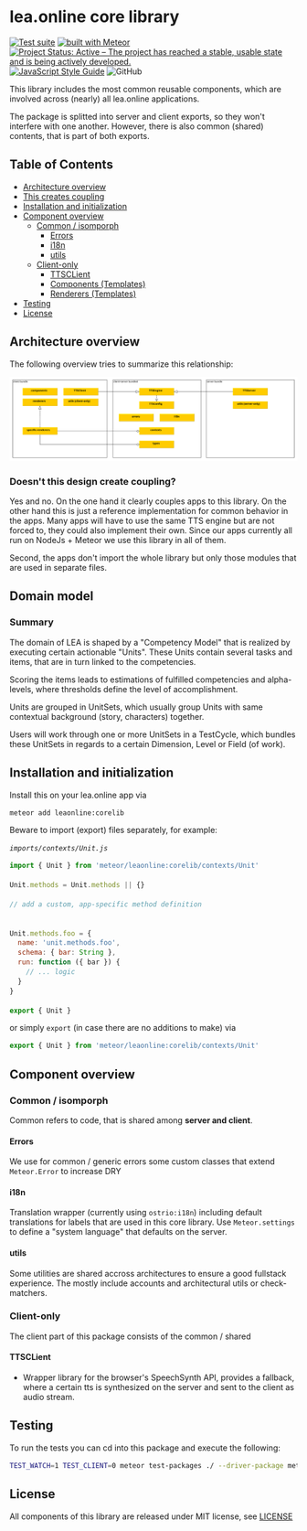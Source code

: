 # lea.online core library

[![Test suite](https://github.com/leaonline/corelib/actions/workflows/node.js.yml/badge.svg)](https://github.com/leaonline/corelib/actions/workflows/node.js.yml)
[![built with Meteor](https://img.shields.io/badge/Meteor-1.11.1-green?logo=meteor&logoColor=white)](https://meteor.com)
[![Project Status: Active – The project has reached a stable, usable state and is being actively developed.](https://www.repostatus.org/badges/latest/active.svg)](https://www.repostatus.org/#active)
[![JavaScript Style Guide](https://img.shields.io/badge/code_style-standard-brightgreen.svg)](https://standardjs.com)
![GitHub](https://img.shields.io/github/license/leaonline/corelib)

This library includes the most common reusable components, which are involved
across (nearly) all lea.online applications.

The package is splitted into server and client exports, so they won't interfere
with one another. However, there is also common (shared) contents,
that is part of both exports.

## Table of Contents

<!-- START doctoc generated TOC please keep comment here to allow auto update -->
<!-- DON'T EDIT THIS SECTION, INSTEAD RE-RUN doctoc TO UPDATE -->

- [Architecture overview](#architecture-overview)
- [This creates coupling](#this-creates-coupling)
- [Installation and initialization](#installation-and-initialization)
- [Component overview](#component-overview)
  - [Common / isomporph](#common--isomporph)
    - [Errors](#errors)
    - [i18n](#i18n)
    - [utils](#utils)
  - [Client-only](#client-only)
    - [TTSCLient](#ttsclient)
    - [Components (Templates)](#components-templates)
    - [Renderers (Templates)](#renderers-templates)
- [Testing](#testing)
- [License](#license)

<!-- END doctoc generated TOC please keep comment here to allow auto update -->

## Architecture overview

The following overview tries to summarize this relationship:

![package overview](./docs/overview.svg)

### Doesn't this design create coupling?

Yes and no. On the one hand it clearly couples apps to this library. On the
other hand this is just a reference implementation for common behavior in the
apps. Many apps will have to use the same TTS engine but are not forced to, they
could also implement their own. Since our apps currently all run on NodeJs +
Meteor we use this library in all of them.

Second, the apps don't import the whole library but only those modules that
are used in separate files.

## Domain model

### Summary
 
The domain of LEA is shaped by a "Competency Model" that is realized
by executing certain actionable "Units". These Units contain several tasks and
items, that are in turn linked to the competencies.

Scoring the items leads to estimations of fulfilled competencies and 
alpha-levels, where thresholds define the level of accomplishment.

Units are grouped in UnitSets, which usually group Units with same contextual
background (story, characters) together.

Users will work through one or more UnitSets in a TestCycle, which
bundles these UnitSets in regards to a certain Dimension, Level or 
Field (of work).

## Installation and initialization

Install this on your lea.online app via

```bash
meteor add leaonline:corelib
```

Beware to import (export) files separately, for example:

*`imports/contexts/Unit.js`*

```javascript
import { Unit } from 'meteor/leaonline:corelib/contexts/Unit'

Unit.methods = Unit.methods || {}

// add a custom, app-specific method definition


Unit.methods.foo = {
  name: 'unit.methods.foo',
  schema: { bar: String },
  run: function ({ bar }) {
    // ... logic
  }
}

export { Unit }
```

or simply `export` (in case there are no additions to make) via

```javascript
export { Unit } from 'meteor/leaonline:corelib/contexts/Unit'
```

## Component overview

### Common / isomporph

Common refers to code, that is shared among **server and client**.

#### Errors

We use for common / generic errors some custom classes that extend `Meteor.Error` to increase DRY

#### i18n

Translation wrapper (currently using `ostrio:i18n`) including default translations for labels that
are used in this core library. Use `Meteor.settings` to define a "system language" that defaults on the server.

#### utils

Some utilities are shared accross architectures to ensure a good fullstack experience.
The mostly include accounts and architectural utils or check-matchers.

### Client-only

The client part of this package consists of the common / shared

#### TTSCLient

- Wrapper library for the browser's SpeechSynth API, provides a fallback, where a certain tts
  is synthesized on the server and sent to the client as audio stream.

## Testing

To run the tests you can cd into this package and execute the following:

```bash
TEST_WATCH=1 TEST_CLIENT=0 meteor test-packages ./ --driver-package meteortesting:mocha
```

## License

All components of this library are released under MIT license, see [LICENSE](./LICENSE)
